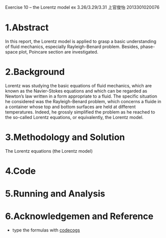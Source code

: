 Exercise 10 – the Lorentz model ex 3.26/3.29/3.31
上官俊怡 2013301020076
# 1.Abstract    
In this report, the Lorentz model is applied to grasp a basic understanding of fluid mechanics, especially Rayleigh-Benard problem. Besides, phase-space plot, Poincare section are investigated.  

# 2.Background    
Lorentz was studying the basic equations of fluid mechanics, which are known as the Navier-Stokes equations and which can be regarded as Newton’s law written in a form appropriate to a fluid. The specific situation he considered was the Rayleigh-Benard problem, which concerns a fluide in a container whose top and bottom surfaces are held at different temperatures. Indeed, he grossly simplified the problem as he reached to the so-called Lorentz equations, or equivalently, the Lorentz model.  

# 3.Methodology and Solution
The Lorentz equations (the Lorentz model)


# 4.Code  

# 5.Running and Analysis

# 6.Acknowledgemen and Reference  
- type the formulas with [codecogs](http://latex.codecogs.com/)  
